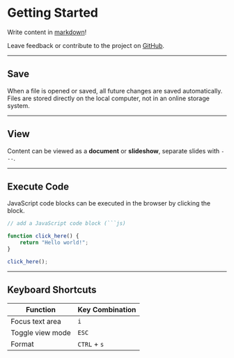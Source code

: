 # Getting Started

Write content in [markdown](https://www.markdownguide.org/cheat-sheet/#basic-syntax)!

Leave feedback or contribute to the project on [GitHub](https://github.com/rossrobino/typo).

---

## Save

When a file is opened or saved, all future changes are saved automatically.
Files are stored directly on the local computer, not in an online storage system.

---

## View

Content can be viewed as a **document** or **slideshow**, separate slides with `---`.

---

## Execute Code

JavaScript code blocks can be executed in the browser by clicking the block.

````js
// add a JavaScript code block (```js)

function click_here() {
	return "Hello world!";
}

click_here();
````

---

## Keyboard Shortcuts

| Function         | Key Combination |
| ---------------- | --------------- |
| Focus text area  | `i`             |
| Toggle view mode | `ESC`           |
| Format           | `CTRL` + `s`    |
